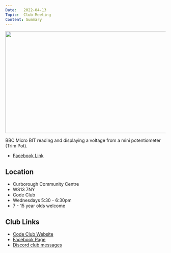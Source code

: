 ```yaml
---
Date:   2022-04-13
Topic:  Club Meeting
Content: Summary
---
```

[<img width="568px" height="320" src="https://scontent.fbhx6-1.fna.fbcdn.net/v/t15.5256-10/278211195_691481555332506_5211073081674861408_n.jpg?_nc_cat=109&ccb=1-7&_nc_sid=ad6a45&_nc_ohc=U7FJClxRqx4AX9MMxUo&_nc_ht=scontent.fbhx6-1.fna&edm=AKK4YLsEAAAA&oh=00_AfC0PxpP-im4dv0yEndwPoJmRhHItzHzeME8L49isWfCOw&oe=652B8329"/>](https://scontent.fbhx6-1.fna.fbcdn.net/v/t15.5256-10/278211195_691481555332506_5211073081674861408_n.jpg?_nc_cat=109&ccb=1-7&_nc_sid=ad6a45&_nc_ohc=U7FJClxRqx4AX9MMxUo&_nc_ht=scontent.fbhx6-1.fna&edm=AKK4YLsEAAAA&oh=00_AfC0PxpP-im4dv0yEndwPoJmRhHItzHzeME8L49isWfCOw&oe=652B8329)

BBC Micro BIT reading and displaying a voltage from a mini potentiometer (Trim Pot).

* [Facebook Link](https://www.facebook.com/1481985248595237/posts/4768051243321938/)

## Location

* Curborough Community Centre
* WS13 7NY
* Code Club
* Wednesdays 5:30 - 6:30pm
* 7 - 15 year olds welcome

## Club Links

* [Code Club Website](https://lichfield-code-club.github.io/)
* [Facebook Page](https://www.facebook.com/LichfieldCoders)
* [Discord club messages](https://discord.gg/szz6xGK)
